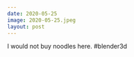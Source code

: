```yaml
---
date: 2020-05-25
image: 2020-05-25.jpeg
layout: post
---
```


I would not buy noodles here. #blender3d
